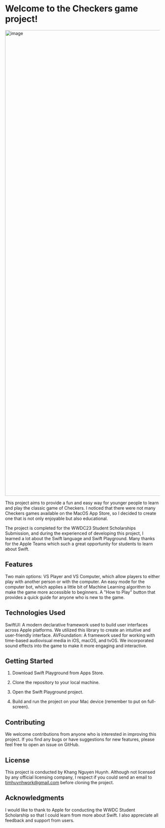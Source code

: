 # Welcome to the Checkers game project!
<img width="1512" alt="image" src="https://user-images.githubusercontent.com/57774658/235327043-3af8cbe1-76ad-4f13-94a1-31a3f27cdc6c.png">

This project aims to provide a fun and easy way for younger people to learn and play the classic game of Checkers. I noticed that there were not many Checkers games available on the MacOS App Store, so I decided to create one that is not only enjoyable but also educational. 

The project is completed for the WWDC23 Student Scholarships Submission, and during the experienced of developing this project, I learned a lot about the Swift language and Swift Playground. Many thanks for the Apple Teams which such a great opportunity for students to learn about Swift.

## Features

Two main options: VS Player and VS Computer, which allow players to either play with another person or with the computer.
An easy mode for the computer bot, which applies a little bit of Machine Learning algorithm to make the game more accessible to beginners.
A "How to Play" button that provides a quick guide for anyone who is new to the game.

## Technologies Used

SwiftUI: A modern declarative framework used to build user interfaces across Apple platforms. We utilized this library to create an intuitive and user-friendly interface.
AVFoundation: A framework used for working with time-based audiovisual media in iOS, macOS, and tvOS. We incorporated sound effects into the game to make it more engaging and interactive.

## Getting Started

1. Download Swift Playground from Apps Store.

2. Clone the repository to your local machine.

3. Open the Swift Playground project.

4. Build and run the project on your Mac device (remember to put on full-screen).

## Contributing

We welcome contributions from anyone who is interested in improving this project. If you find any bugs or have suggestions for new features, please feel free to open an issue on GitHub.

## License

This project is conducted by Khang Nguyen Huynh. Although not licensed by any official licensing company, I respect if you could send an email to timhuynhwork@gmail.com before cloning the project.

## Acknowledgments

I would like to thank to Apple for conducting the WWDC Student Scholarship so that I could learn from more about Swift. I also appreciate all feedback and support from users.
